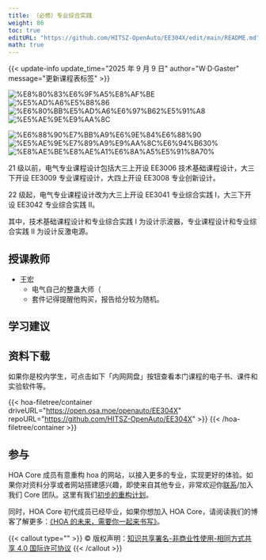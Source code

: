 ```yaml
---
title: （必修）专业综合实践
weight: 86
toc: true
editURL: "https://github.com/HITSZ-OpenAuto/EE304X/edit/main/README.md"
math: true
---
```


{{< update-info update_time="2025 年 9 月 9 日" author="W·D·Gaster" message="更新课程表标签" >}}


<div class="hoa-badge">

![%E8%80%83%E6%9F%A5%E8%AF%BE](https://img.shields.io/badge/%E8%80%83%E6%9F%A5%E8%AF%BE-green)
![%E5%AD%A6%E5%88%86](https://img.shields.io/badge/%E5%AD%A6%E5%88%86-2-moccasin)
![%E6%80%BB%E5%AD%A6%E6%97%B62%E5%91%A8](https://img.shields.io/badge/%E6%80%BB%E5%AD%A6%E6%97%B6-2%E5%91%A8-gold)
![%E5%AE%9E%E9%AA%8C](https://img.shields.io/badge/%E5%AE%9E%E9%AA%8C-purple)

![%E6%88%90%E7%BB%A9%E6%9E%84%E6%88%90](https://img.shields.io/badge/%E6%88%90%E7%BB%A9%E6%9E%84%E6%88%90-gold)
![%E5%AE%9E%E7%89%A9%E9%AA%8C%E6%94%B630%](https://img.shields.io/badge/%E5%AE%9E%E7%89%A9%E9%AA%8C%E6%94%B6-30%25-wheat)
![%E8%AE%BE%E8%AE%A1%E6%8A%A5%E5%91%8A70%](https://img.shields.io/badge/%E8%AE%BE%E8%AE%A1%E6%8A%A5%E5%91%8A-70%25-wheat)

</div>

21 级以前，电气专业课程设计包括大三上开设 EE3006 技术基础课程设计，大三下开设 EE3009 专业课程设计，大四上开设 EE3008 专业创新设计。

22 级起，电气专业课程设计改为大三上开设 EE3041 专业综合实践 I，大三下开设 EE3042 专业综合实践 II。

其中，技术基础课程设计和专业综合实践 I 为设计示波器，专业课程设计和专业综合实践 II 为设计反激电源。

## 授课教师

- 王宏
  - 电气自己的整蛊大师（
  - 套件记得提醒他购买，报告给分较为随机。

## 学习建议


## 资料下载

如果你是校内学生，可点击如下「内网网盘」按钮查看本门课程的电子书、课件和实验软件等。

{{< hoa-filetree/container driveURL="https://open.osa.moe/openauto/EE304X" repoURL="https://github.com/HITSZ-OpenAuto/EE304X" >}}
{{< /hoa-filetree/container >}}

## 参与

HOA Core 成员有意重构 hoa 的网站，以接入更多的专业，实现更好的体验。如果你对资料分享或者网站搭建感兴趣，即使来自其他专业，非常欢迎你[联系](mailto:hi@hoa.moe)/加入我们 Core 团队。这里有我们[初步的重构计划](https://historical-mousepad-286.notion.site/HOA-1f71751ad5fe80978c70d9e32330d7e6)。

同时，HOA Core 初代成员已经毕业，如果你想加入 HOA Core，请阅读我们的博客了解更多：[《HOA 的未来，需要你一起来书写》](https://hoa.moe/news/future-of-hoa)。

{{< callout type="" >}}
  © 版权声明：[知识共享署名-非商业性使用-相同方式共享 4.0 国际许可协议](https://creativecommons.org/licenses/by-nc-sa/4.0/)
{{< /callout >}}

